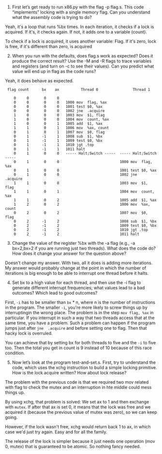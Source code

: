1. First let’s get ready to run x86.py with the flag -p flag.s. This code “implements” locking with a single memory flag. Can you understand what the assembly code is trying to do?

Yeah, it's a loop that runs %bx times. In each iteration, it checks if a lock is acquired. If it's, it checks again. If not, it adds one to a variable (count).

To check if a lock is acquired, it uses another variable: Flag. If it's zero, lock is free, if it's different than zero, is acquired

2. When you run with the defaults, does flag.s work as expected? Does it produce the correct result? Use the -M and -R flags to trace variables and registers (and turn on -c to see their values). Can you predict what value will end up in flag as the code runs?

Yeah, it does behave as expected.

```
 flag count      bx    ax          Thread 0                Thread 1         

    0     0       0     0   
    0     0       0     0   1000 mov  flag, %ax
    0     0       0     0   1001 test $0, %ax
    0     0       0     0   1002 jne  .acquire
    1     0       0     0   1003 mov  $1, flag
    1     0       0     0   1004 mov  count, %ax
    1     0       0     1   1005 add  $1, %ax
    1     1       0     1   1006 mov  %ax, count
    0     1       0     1   1007 mov  $0, flag
    0     1      -1     1   1008 sub  $1, %bx
    0     1      -1     1   1009 test $0, %bx
    0     1      -1     1   1010 jgt .top
    0     1      -1     1   1011 halt
    0     1       0     0   ----- Halt;Switch -----  ----- Halt;Switch -----  
    0     1       0     0                            1000 mov  flag, %ax
    0     1       0     0                            1001 test $0, %ax
    0     1       0     0                            1002 jne  .acquire
    1     1       0     0                            1003 mov  $1, flag
    1     1       0     1                            1004 mov  count, %ax
    1     1       0     2                            1005 add  $1, %ax
    1     2       0     2                            1006 mov  %ax, count
    0     2       0     2                            1007 mov  $0, flag
    0     2      -1     2                            1008 sub  $1, %bx
    0     2      -1     2                            1009 test $0, %bx
    0     2      -1     2                            1010 jgt .top
    0     2      -1     2                            1011 halt
```

3. Change the value of the register %bx with the -a flag (e.g., -a bx=2,bx=2 if you are running just two threads). What does the code do? How does it change your answer for the question above?

Doesn't change my answer. With two, all it does is adding more iterations. My answer would probably change at the point in which the number of iterations is big enough to be able to interrupt one thread before it halts.

4. Set bx to a high value for each thread, and then use the -i flag to generate different interrupt frequencies; what values lead to a bad outcomes? Which lead to good outcomes?

First, `-i` has to be smaller than `bx` * n, where n is the number of instructions in the program. The smaller `-i`, you're more likely to screw things up by interruptingin the wrong place. The problem is in the step `mov flag, %ax` in particular. If you interrupt in such a way that two threads access that at the same time, you have a problem. Such a problem can happen if the program jumps just after `jne  .acquire` and before setting one to flag. Then that hacky lock is overruled.

You can achieve that by setting bx for both threads to five and the `-i` to five too. Then the total you get in count is 9 instead of 10 because of this race condition.

5. Now let’s look at the program test-and-set.s. First, try to understand the code, which uses the xchg instruction to build a simple locking primitive. How is the lock acquire written? How about lock release?

The problem with the previous code is that we required two mov related with flag to check the mutex and an interruption in hte middle could mess things up.

By using xchg, that problem is solved: We set ax to 1 and then exchange with `mutex`. If after that ax is set 0, it means that the lock was free and we acquired it (because the previous value of mutex was zero), so we can keep going.

However, if the lock wasn't free, xchg would return back 1 to ax, in which case we'd just try again. Easy and for all the family.

The release of the lock is simpler because it just needs one operation (mov 0, mutex) that is guaranteed to be atomic. So nothing fancy needed.
